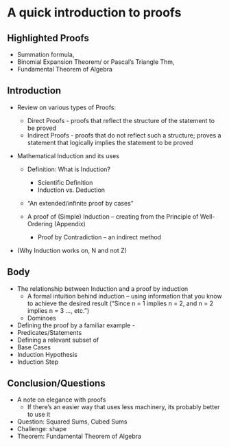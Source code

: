 # A quick introduction to proofs

## Highlighted Proofs
- Summation formula,
- Binomial Expansion Theorem/ or Pascal’s Triangle Thm,
- Fundamental Theorem of Algebra

## Introduction
- Review on various types of Proofs:
  - Direct Proofs - proofs that reflect the structure of the statement to be proved
  - Indirect Proofs - proofs that do not reflect such a structure; proves a statement that logically implies the statement to be proved


- Mathematical Induction and its uses
  * Definition: What is Induction?
      - Scientific Definition
      - Induction vs. Deduction


  * “An extended/infinite proof by cases”
  * A proof of (Simple) Induction – creating  from the Principle of Well-Ordering (Appendix)
      - Proof by Contradiction – an indirect method
- (Why Induction works on, N and not Z)

## Body
- The relationship between Induction and a proof by induction
    * A formal intuition behind induction – using information that you know to achieve the desired result (“Since n = 1 implies n = 2, and n = 2 implies n = 3 …, etc.”)
    * Dominoes
- Defining the proof by a familiar example -
- Predicates/Statements
- Defining a relevant subset of
- Base Cases
- Induction Hypothesis
- Induction Step

## Conclusion/Questions
- A note on elegance with proofs
    * If there’s an easier way that uses less machinery, its probably better to use it
- Question: Squared Sums, Cubed Sums
- Challenge:  shape
- Theorem: Fundamental Theorem of Algebra
